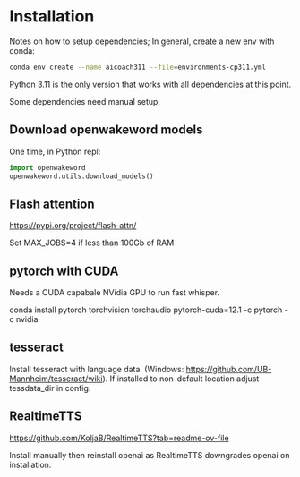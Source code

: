 # Installation

Notes on how to setup dependencies; In general, create a new env with conda: 

```sh
conda env create --name aicoach311 --file=environments-cp311.yml
```
Python 3.11 is the only version that works with all dependencies at this point. 

Some dependencies need manual setup:

## Download openwakeword models

One time, in Python repl:

```python
import openwakeword
openwakeword.utils.download_models()
```

## Flash attention

https://pypi.org/project/flash-attn/

Set MAX_JOBS=4 if less than 100Gb of RAM

## pytorch with CUDA

Needs a CUDA capabale NVidia GPU to run fast whisper. 

conda install pytorch torchvision torchaudio pytorch-cuda=12.1 -c pytorch -c nvidia

## tesseract

Install tesseract with language data. (Windows: https://github.com/UB-Mannheim/tesseract/wiki).
If installed to non-default location adjust tessdata_dir in config.

## RealtimeTTS

https://github.com/KoljaB/RealtimeTTS?tab=readme-ov-file

Install manually then reinstall openai as RealtimeTTS downgrades openai on installation.